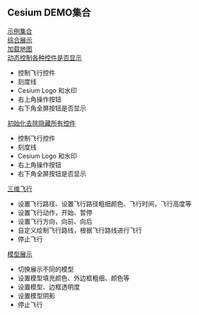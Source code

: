 ## Cesium DEMO集合

[示例集合](https://songliuchen.github.io/cesium)  
[综合展示](https://songliuchen.github.io/cesium/main.html)  
[加载地图](https://songliuchen.github.io/cesium/base/load_cesium.html)  
[动态控制各种控件是否显示](https://songliuchen.github.io/cesium/base/load_cesium2.html)
- 控制飞行控件  
- 刻度线  
- Cesium Logo 和水印  
- 右上角操作按钮  
- 右下角全屏按钮是否显示  

[初始化去除隐藏所有控件](https://songliuchen.github.io/cesium/base/load_cesium3.html) 
- 控制飞行控件  
- 刻度线  
- Cesium Logo 和水印  
- 右上角操作按钮  
- 右下角全屏按钮是否显示  

[三维飞行](https://songliuchen.github.io/cesium/fly/fly.html)  
- 设置飞行路径、设置飞行路径粗细颜色、飞行时间，飞行高度等    
- 设置飞行动作，开始、暂停  
- 设置飞行方向，向前、向后  
- 自定义绘制飞行路线，根据飞行路线进行飞行  
- 停止飞行  

[模型展示](https://songliuchen.github.io/cesium/model/show.html)  
- 切换展示不同的模型  
- 设置模型填充颜色、外边框粗细、颜色等
- 设置模型、边框透明度    
- 设置模型阴影  
- 停止飞行  